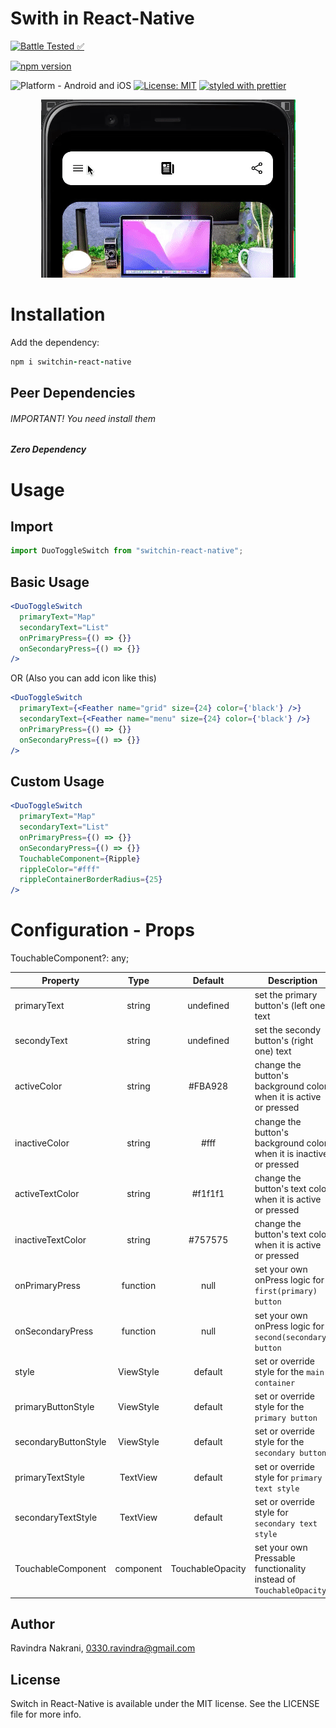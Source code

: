 # Swith in React-Native

[![Battle Tested ✅](https://img.shields.io/badge/-Battle--Tested%20%E2%9C%85-03666e?style=for-the-badge)](https://github.com/ravindra3003/react-native-toggle-switch)

[![npm version](https://img.shields.io/npm/v/switchin-react-native.svg?style=for-the-badge)](https://www.npmjs.com/package/switchin-react-native)
<!-- [![npm](https://img.shields.io/npm/dt/react-native-duo-toggle-switch.svg?style=for-the-badge)](https://www.npmjs.com/package/switchin-react-native) -->
![Platform - Android and iOS](https://img.shields.io/badge/platform-Android%20%7C%20iOS-blue.svg?style=for-the-badge)
[![License: MIT](https://img.shields.io/badge/License-MIT-green.svg?style=for-the-badge)](https://opensource.org/licenses/MIT)
[![styled with prettier](https://img.shields.io/badge/styled_with-prettier-ff69b4.svg?style=for-the-badge)](https://github.com/prettier/prettier)

<p align="center">
  <img alt="Swith in React-Native"
        src="assets/Screenshots/example.gif" />
</p>

# Installation

Add the dependency:

```ruby
npm i switchin-react-native
```

## Peer Dependencies

###### IMPORTANT! You need install them

<b><i>Zero Dependency</i></b>

# Usage

## Import

```js
import DuoToggleSwitch from "switchin-react-native";
```

## Basic Usage

```jsx
<DuoToggleSwitch
  primaryText="Map"
  secondaryText="List"
  onPrimaryPress={() => {}}
  onSecondaryPress={() => {}}
/>
```

OR (Also you can add icon like this)


```jsx
<DuoToggleSwitch
  primaryText={<Feather name="grid" size={24} color={'black'} />}
  secondaryText={<Feather name="menu" size={24} color={'black'} />}
  onPrimaryPress={() => {}}
  onSecondaryPress={() => {}}
/>
```

## Custom Usage

```jsx
<DuoToggleSwitch
  primaryText="Map"
  secondaryText="List"
  onPrimaryPress={() => {}}
  onSecondaryPress={() => {}}
  TouchableComponent={Ripple}
  rippleColor="#fff"
  rippleContainerBorderRadius={25}
/>
```

# Configuration - Props

TouchableComponent?: any;

| Property             |   Type    |     Default      | Description                                                         |
| -------------------- | :-------: | :--------------: | ------------------------------------------------------------------- |
| primaryText          |  string   |    undefined     | set the primary button's (left one) text                            |
| secondyText          |  string   |    undefined     | set the secondy button's (right one) text                           |
| activeColor          |  string   |     #FBA928      | change the button's background color when it is active or pressed   |
| inactiveColor        |  string   |       #fff       | change the button's background color when it is inactive or pressed |
| activeTextColor      |  string   |     #f1f1f1      | change the button's text color when it is active or pressed         |
| inactiveTextColor    |  string   |     #757575      | change the button's text color when it is active or pressed         |
| onPrimaryPress       | function  |       null       | set your own onPress logic for `first(primary) button`              |
| onSecondaryPress     | function  |       null       | set your own onPress logic for `second(secondary) button`           |
| style                | ViewStyle |     default      | set or override style for the `main container`                      |
| primaryButtonStyle   | ViewStyle |     default      | set or override style for the `primary button`                      |
| secondaryButtonStyle | ViewStyle |     default      | set or override style for the `secondary button`                    |
| primaryTextStyle     | TextView  |     default      | set or override style for `primary text style`                      |
| secondaryTextStyle   | TextView  |     default      | set or override style for `secondary text style`                    |
| TouchableComponent   | component | TouchableOpacity | set your own Pressable functionality instead of `TouchableOpacity`  |

## Author

Ravindra Nakrani, 0330.ravindra@gmail.com

## License

Switch in React-Native is available under the MIT license. See the LICENSE file for more info.
